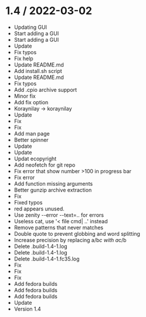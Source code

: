 1.4 / 2022-03-02
==================

  * Updating GUI
  * Start adding a GUI
  * Start adding a GUI
  * Update
  * Fix typos
  * Fix help
  * Update README.md
  * Add install.sh script
  * Update README.md
  * Fix typos
  * Add .cpio archive support
  * Minor fix
  * Add fix option
  * Koraynilay -> koraynilay
  * Update
  * Fix
  * Fix
  * Add man page
  * Better spinner
  * Update
  * Update
  * Updat ecopyright
  * Add neofetch for git repo
  * Fix error that show number >100 in progress bar
  * Fix error
  * Add function missing arguments
  * Better gunzip archive extraction
  * Fix
  * Fixed typos
  * red appears unused.
  * Use zenity --error --text=.. for errors
  * Useless cat, use '< file cmd| ..' instead
  * Remove patterns that never matches
  * Double quote to prevent globbing and word splitting
  * Increase precision by replacing a/b*c with a*c/b
  * Delete .build-1.4-1.log
  * Delete .build-1.4-1.log
  * Delete .build-1.4-1.fc35.log
  * Fix
  * Fix
  * Fix
  * Add fedora builds
  * Add fedora builds
  * Add fedora builds
  * Update
  * Version 1.4
